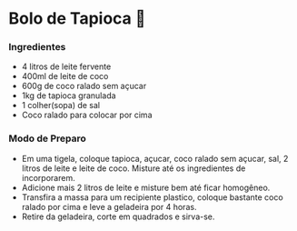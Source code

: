 # Bolo de Tapioca :cake:

### Ingredientes

- 4 litros de leite fervente
- 400ml de leite de coco
- 600g de coco ralado sem açucar
- 1kg de tapioca granulada
- 1 colher(sopa) de sal
- Coco ralado para colocar por cima

### Modo de Preparo

- Em uma tigela, coloque tapioca, açucar, coco ralado sem açucar, sal, 2 litros de leite e leite de coco. Misture até os ingredientes de incorporarem.
- Adicione mais 2 litros de leite e misture bem até ficar homogêneo.
- Transfira a massa para um recipiente plastico, coloque bastante coco ralado por cima e leve a geladeira por 4 horas.
- Retire da geladeira, corte em quadrados e sirva-se.

